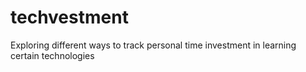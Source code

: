 # techvestment
Exploring different ways to track personal time investment in learning certain technologies
